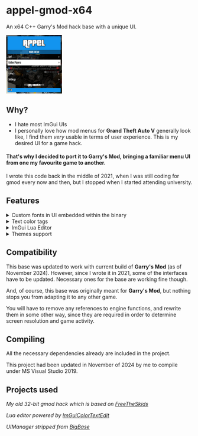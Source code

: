 # appel-gmod-x64
An x64 C++ Garry's Mod hack base with a unique UI.

<img src="https://github.com/AppleVegas/appel-gmod-x64/blob/ef17f7dcc9d88ca9767db8b5ba7f88e77a295c21/img/1.png" width="30%">

## Why?
- I hate most ImGui UIs
- I personally love how mod menus for **Grand Theft Auto V** generally look like, I find them *very* usable in terms of user experience. This is my desired UI for a game hack.

#### That's why I decided to port it to Garry's Mod, bringing a familiar menu UI from one my favourite game to another.

I wrote this code back in the middle of 2021, when I was still coding for gmod every now and then, but I stopped when I started attending university.

## Features
<details>
<summary>Custom fonts in UI embedded within the binary</summary>

 ![image](https://github.com/AppleVegas/appel-gmod-x64/blob/ef17f7dcc9d88ca9767db8b5ba7f88e77a295c21/img/2.png)
</details>
<details>
<summary>Text color tags</summary>
 
You can color labels in menu by using tags:
```
~r - Red
~g - Green
~b - Blue
~q - Pink
~o - Orange
~y - Yellow
~c - Grey
~p - Purple
~w - White
```
</details>
<details>
<summary>ImGui Lua Editor</summary>
  
![image](https://github.com/AppleVegas/appel-gmod-x64/blob/ef17f7dcc9d88ca9767db8b5ba7f88e77a295c21/img/7.png)
 
*Doesn't execute lua because of a missing interface. Leftover from my previous gmod hack for 32-bit version of the game, can still work though after the interface is implemented.*
</details>
<details>
<summary>Themes support</summary>
  
![image](https://github.com/AppleVegas/appel-gmod-x64/blob/ef17f7dcc9d88ca9767db8b5ba7f88e77a295c21/img/4.png)

![image](https://github.com/AppleVegas/appel-gmod-x64/blob/ef17f7dcc9d88ca9767db8b5ba7f88e77a295c21/img/5.png)

![image](https://github.com/AppleVegas/appel-gmod-x64/blob/ef17f7dcc9d88ca9767db8b5ba7f88e77a295c21/img/6.png)
 
</details>
  
## Compatibility
This base was updated to work with current build of **Garry's Mod** (as of November 2024). However, since I wrote it in 2021, some of the interfaces have to be updated. Necessary ones for the base are working fine though.

And, of course, this base was originally meant for **Garry's Mod**, but nothing stops you from adapting it to any other game. 

You will have to remove any references to engine functions, and rewrite them in some other way, since they are required in order to determine screen resolution and game activity.

## Compiling
All the necessary dependencies already are included in the project. 

This project had been updated in November of 2024 by me to compile under MS Visual Studio 2019.

## Projects used
*My old 32-bit gmod hack which is based on [FreeTheSkids](https://github.com/11Lee1/Free-The-Skids)*

*Lua editor powered by [ImGuiColorTextEdit](https://github.com/BalazsJako/ImGuiColorTextEdit)*

*UIManager stripped from [BigBase](https://gitlab.com/pocakking/bigbase)*

  
